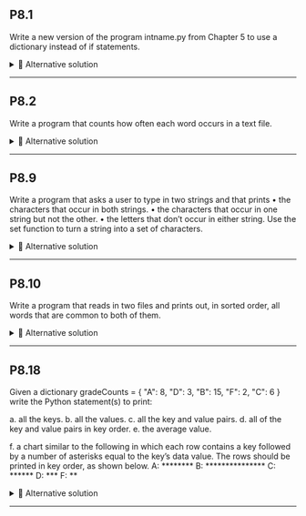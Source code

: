 ## P8.1
 Write a new version of the program intname.py
 from Chapter 5 to use a dictionary
 instead of if statements.

<details><summary>💾 Alternative solution </summary>
<p>

``` python
def main():
    value = int(input("Please enter a positive integer < 1000: "))
    print(intName(value))


def int_name(number):
    part = number   # The part that still needs to be converted.
    name = ""   # The name of the number.

    if part >= 100:
        name = digitName(part // 100) + " hundred"
        part = part % 100

    if part >= 20:
        name = name + " " + tensName(part)
        part = part % 10
    elif part >= 10:
        name = name + " " + teenName(part)
        part = 0

    if part > 0:
        name = name + " " + digitName(part)
    return name


def digit_name(digit):
    digits = {1: "one", 2: "two", 3: "three", 4: "four", 5:
              "five", 6: "six", 7: "seven", 8: "eight", 9: "nine"}
    return digits[digit]


def teen_name(number):
    numbers = {
        10: "ten", 11: "eleven", 12: "twelve", 13: "thirteen", 14: "fourteen",
        15: "fifteen", 16: "sixteen", 17: "seventeen", 18: "eighteen", 19: "nineteen"}
    return numbers[number]


def tens_name(number):
    numbers = {90: "ninety", 80: "eighty", 70: "seventy", 60:
               "sixty", 50: "fifty", 40: "forty", 30: "thirty", 20: "twenty"}
    return numbers[number]


# Start the program.
if __name__ == '__main__':
    main()
```

</p>
</details>

***
## P8.2
 Write a program that counts how often each word occurs in a text file.

<details><summary>💾 Alternative solution </summary>
<p>

``` python
# IMPORTS
from sys import argv
 
# FUNCTIONS
def clean(string):
    output_string = ""
    for char in string:
        if char.isalpha():
            output_string += char
    return output_string.lower()


def count_words(filename):
    output_dictionary = {}
    with open(filename, "r") as file:
        for line in file:
            words = line.split()
            word_times = 1
            for word in words:
                word = clean(word)
                if word in output_dictionary:
                    word_times += 1
                output_dictionary[word] = word_times

    return output_dictionary


def print_dictionary(dictionary):
    for key in sorted(dictionary):
        print("{}: {}".format(key, dictionary[key]))


# main
def main():
    words = count_words(argv[1])
    print_dictionary(words)


# PROGRAM RUN
if __name__ == "__main__":
    main()
```

</p>
</details>

***
## P8.9
 Write a program that asks a user to type in two strings and that prints
 •    the characters that occur in both strings.
 •    the characters that occur in one string but not the other.
 •    the letters that don’t occur in either string.
 Use the set function to turn a string into a set of characters.

<details><summary>💾 Alternative solution </summary>
<p>

``` python
# FUNCTIONS
def shared_characters(string_a, string_b):
    string_a = set(string_a)
    string_b = set(string_b)
    return ", ".join(sorted(string_a.intersection(string_b)))


def unique_characters(string_a, string_b):
    string_a = set(string_a)
    string_b = set(string_b)
    return ", ".join(sorted(string_a.difference(string_b).union(string_b.difference(string_a))))


def non_occurring_letters(string_a, string_b):
    alphabet = set("abcdefghijklomnopqrstuvwxyz")
    string_a = set(string_a)
    string_b = set(string_b)
    return ", ".join(sorted(alphabet - string_a.union(string_b)))


# main
def main():
    string_a = str(input("Enter the first string: "))
    string_b = str(input("Enter the second string: "))
    print("Shared characters:")
    print(shared_characters(string_a, string_b))
    print("Unique characters")
    print(unique_characters(string_a, string_b))
    print("Non-occuring alphabet letters:")
    print(non_occurring_letters(string_a, string_b))


# PROGRAM RUN
if __name__ == "__main__":
    main()
   
# Unit test for P8.9


# IMPORTS
import P8_9
import unittest


# main
class StringSetsTest(unittest.TestCase):
    def setUp(self):
        self.dummy_a = "abra"
        self.dummy_b = "kadabra"

    def test_shared_characters(self):
        self.assertEqual("a, b, r", P8_9.shared_characters(self.dummy_a, self.dummy_b))

    def test_unique_characters(self):
        self.assertEqual("d, k", P8_9.unique_characters(self.dummy_a, self.dummy_b))

    def test_non_occurring_characters(self):
        self.assertEqual("c, e, f, g, h, i, j, l, m, n, o, p, q, s, t, u, v, w, x, y, z", P8_9.non_occurring_letters(self.dummy_a, self.dummy_b))


# PROGRAM RUN
if __name__ == '__main__':
    unittest.main()
```

</p>
</details>

***
## P8.10
 Write a program that reads in two files and prints out,
 in sorted order, all words that are common to both of them.

<details><summary>💾 Alternative solution </summary>
<p>

``` python
# IMPORTS
from pprint import pprint


# FUNCTIONS
def clean(string):
    output_string = ""
    for char in string:
        if char.isalpha():
            output_string += char
    return output_string.lower()


def file_contents_to_set(filename):
    output = set()
    opened_file = open(filename, "r")

    for line in opened_file:
        words = line.split()
        for word in words:
            word_cleaned = clean(word)
            if word_cleaned != "":
                output.add(word_cleaned)
    opened_file.close()
    return output


def common_words(set_a, set_b):
    return set_a.intersection(set_b)


# main
def main():
    file_a = str(input("Enter file a's filename: "))
    file_b = str(input("Enter file b's filename: "))

    set_a = file_contents_to_set(file_a)
    set_b = file_contents_to_set(file_b)

    pprint(common_words(set_a, set_b), indent=4)


# PROGRAM RUN
if __name__ == "__main__":
    main()
    
# Unit test for P8.10


# IMPORTS
import P8_10
import unittest
from os import remove


# main
class FilesCommonWordsTest(unittest.TestCase):
    def setUp(self):
        opened_file = open("test_file_a", "w")
        opened_file.write("marry had a little lamb")
        opened_file.close()

        opened_file = open("test_file_b", "w")
        opened_file.write("And everywhere that Marry went, the lamb was sure to go.")
        opened_file.close()

    def test_file_contents_to_set_a(self):
        expected = {"a", "had", "lamb", "little", "marry"}
        self.assertSetEqual(expected, P8_10.file_contents_to_set("test_file_a"))

    def test_file_contets_to_set_b(self):
        expected = {"and", "everywhere", "go", "lamb", "marry", "sure", "that", "the", "to", "was", "went"}
        self.assertSetEqual(expected, P8_10.file_contents_to_set("test_file_b"))

    def test_common_words(self):
        set_a = P8_10.file_contents_to_set("test_file_a")
        set_b = P8_10.file_contents_to_set("test_file_b")
        expected = {"lamb", "marry"}
        self.assertSetEqual(expected, P8_10.common_words(set_a, set_b))

    def tearDown(self):
        remove("test_file_a")
        remove("test_file_b")


# PROGRAM RUN
if __name__ == '__main__':
    unittest.main()
```

</p>
</details>

***
## P8.18
 Given a dictionary
 gradeCounts = { "A": 8, "D": 3, "B": 15, "F": 2, "C": 6 }
 write the Python statement(s) to print:
 
   a.   all the keys.
   b.   all the values.
   c.   all the key and value pairs.
   d.   all of the key and value pairs in key order.
   e.   the average value.
  
 f.   a chart similar to the following in which each row contains a key followed by a
 number of asterisks equal to the key’s data value. The rows should be printed in
 key order, as shown below.
 A: ********
 B: ***************
 C: ******
 D: ***
 F: **

<details><summary>💾 Alternative solution </summary>
<p>

``` python
# FUNCTIONS
def print_keys(dictionary):
    keys = []
    for key in sorted(dictionary.keys()):
        keys.append(key)
    return "\n".join(keys)


def print_values(dictionary):
    values = []
    for value in dictionary.values():
        values.append(value)
    values = list(map(str, sorted(values)))
    return "\n".join(values)


def print_pairs(dictionary):
    pairs = []
    for key in sorted(dictionary):
        pairs.append((key, dictionary[key]))
    pairs.sort()
    return "\n".join(map(str, pairs))


def print_average_value(dictionary):
    total = 0
    sum = 0
    for value in dictionary.values():
        total += 1
        sum += value
    return sum / total


def print_bar_charts(dictionary):
    output_bars = []
    for key in sorted(dictionary):
        bar_chart = "*" * dictionary[key]
        output_bars.append("{}: {}".format(key, bar_chart))
    return "\n".join(output_bars)


# main
def main():
    grade_counts = {"A": 8, "D": 3, "B": 15, "F": 2, "C": 6}
    print(print_keys(dictionary))


# PROGRAM RUN
if __name__ == "__main__":
    main()
    
# Unit test for R8.18

# IMPORTS
import R8_18
import unittest


# main
class Print_Dictionary_Tests(unittest.TestCase):
    def setUp(self):
        self.dummy_dictionary = {"A": 8, "D": 3, "B": 15, "F": 2, "C": 6}

    def test_print_keys(self):
        self.assertEqual("A\nB\nC\nD\nF", R8_18.print_keys(self.dummy_dictionary))

    def test_print_values(self):
        self.assertEqual("2\n3\n6\n8\n15", R8_18.print_values(self.dummy_dictionary))

    def test_print_pairs_sorted(self):
        self.assertEqual("('A', 8)\n('B', 15)\n('C', 6)\n('D', 3)\n('F', 2)", R8_18.print_pairs(self.dummy_dictionary))

    def test_print_average_value(self):
        self.assertEqual((8+3+15+2+6)/5, R8_18.print_average_value(self.dummy_dictionary))

    def test_print_bar_charts(self):
        self.assertEqual("A: ********\nB: ***************\nC: ******\nD: ***\nF: **", R8_18.print_bar_charts(self.dummy_dictionary))


# PROGRAM RUN
if __name__ == '__main__':
    unittest.main()
```

</p>
</details>

***
